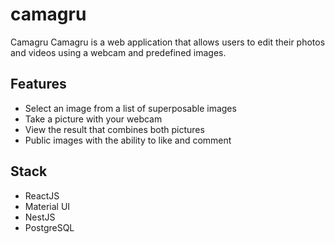# camagru

Camagru
Camagru is a web application that allows users to edit their photos and videos using a webcam and predefined images.

## Features
- Select an image from a list of superposable images
- Take a picture with your webcam
- View the result that combines both pictures
- Public images with the ability to like and comment

## Stack
- ReactJS
- Material UI
- NestJS
- PostgreSQL